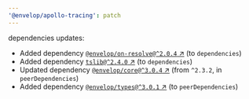```yaml
---
'@envelop/apollo-tracing': patch
---
```

dependencies updates:
  - Added dependency [`@envelop/on-resolve@^2.0.4` ↗︎](https://www.npmjs.com/package/@envelop/on-resolve/v/2.0.4) (to `dependencies`)
  - Added dependency [`tslib@^2.4.0` ↗︎](https://www.npmjs.com/package/tslib/v/2.4.0) (to `dependencies`)
  - Updated dependency [`@envelop/core@^3.0.4` ↗︎](https://www.npmjs.com/package/@envelop/core/v/3.0.4) (from `^2.3.2`, in `peerDependencies`)
  - Added dependency [`@envelop/types@^3.0.1` ↗︎](https://www.npmjs.com/package/@envelop/types/v/3.0.1) (to `peerDependencies`)
